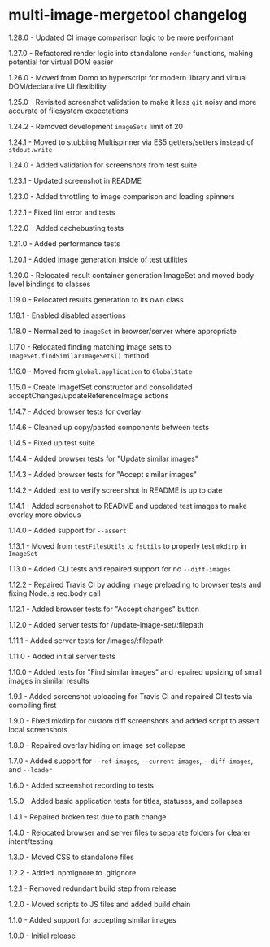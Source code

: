 # multi-image-mergetool changelog
1.28.0 - Updated CI image comparison logic to be more performant

1.27.0 - Refactored render logic into standalone `render` functions, making potential for virtual DOM easier

1.26.0 - Moved from Domo to hyperscript for modern library and virtual DOM/declarative UI flexibility

1.25.0 - Revisited screenshot validation to make it less `git` noisy and more accurate of filesystem expectations

1.24.2 - Removed development `imageSets` limit of 20

1.24.1 - Moved to stubbing Multispinner via ES5 getters/setters instead of `stdout.write`

1.24.0 - Added validation for screenshots from test suite

1.23.1 - Updated screenshot in README

1.23.0 - Added throttling to image comparison and loading spinners

1.22.1 - Fixed lint error and tests

1.22.0 - Added cachebusting tests

1.21.0 - Added performance tests

1.20.1 - Added image generation inside of test utilities

1.20.0 - Relocated result container generation ImageSet and moved body level bindings to classes

1.19.0 - Relocated results generation to its own class

1.18.1 - Enabled disabled assertions

1.18.0 - Normalized to `imageSet` in browser/server where appropriate

1.17.0 - Relocated finding matching image sets to `ImageSet.findSimilarImageSets()` method

1.16.0 - Moved from `global.application` to `GlobalState`

1.15.0 - Create ImagetSet constructor and consolidated acceptChanges/updateReferenceImage actions

1.14.7 - Added browser tests for overlay

1.14.6 - Cleaned up copy/pasted components between tests

1.14.5 - Fixed up test suite

1.14.4 - Added browser tests for "Update similar images"

1.14.3 - Added browser tests for "Accept similar images"

1.14.2 - Added test to verify screenshot in README is up to date

1.14.1 - Added screenshot to README and updated test images to make overlay more obvious

1.14.0 - Added support for `--assert`

1.13.1 - Moved from `testFilesUtils` to `fsUtils` to properly test `mkdirp` in `ImageSet`

1.13.0 - Added CLI tests and repaired support for no `--diff-images`

1.12.2 - Repaired Travis CI by adding image preloading to browser tests and fixing Node.js req.body call

1.12.1 - Added browser tests for "Accept changes" button

1.12.0 - Added server tests for /update-image-set/:filepath

1.11.1 - Added server tests for /images/:filepath

1.11.0 - Added initial server tests

1.10.0 - Added tests for "Find similar images" and repaired upsizing of small images in similar results

1.9.1 - Added screenshot uploading for Travis CI and repaired CI tests via compiling first

1.9.0 - Fixed mkdirp for custom diff screenshots and added script to assert local screenshots

1.8.0 - Repaired overlay hiding on image set collapse

1.7.0 - Added support for `--ref-images`, `--current-images`, `--diff-images`, and `--loader`

1.6.0 - Added screenshot recording to tests

1.5.0 - Added basic application tests for titles, statuses, and collapses

1.4.1 - Repaired broken test due to path change

1.4.0 - Relocated browser and server files to separate folders for clearer intent/testing

1.3.0 - Moved CSS to standalone files

1.2.2 - Added .npmignore to .gitignore

1.2.1 - Removed redundant build step from release

1.2.0 - Moved scripts to JS files and added build chain

1.1.0 - Added support for accepting similar images

1.0.0 - Initial release
